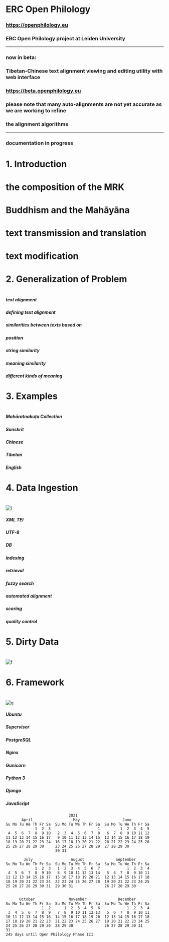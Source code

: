# ERC Open Philology

### https://openphilology.eu
### ERC Open Philology project at Leiden University

***

### now in beta:
### Tibetan-Chinese text alignment viewing and editing utility with web interface
### https://beta.openphilology.eu

### please note that many auto-alignments are not yet accurate as we are working to refine
### the alignment algorithms

***

### documentation in progress

#
# 1. Introduction
#

# the composition of the MRK

# Buddhism and the Mahāyāna

# text transmission and translation

# text modification

#
# 2. Generalization of Problem
#
##### text alignment

##### defining text alignment

##### similarities between texts based on
##### position
##### string similarity
##### meaning similarity
##### different kinds of meaning

#
# 3. Examples
#
##### Mahāratnakuṭa Collection
##### Sanskrit
##### Chinese
##### Tibetan
##### English

# 4. Data Ingestion
#
![i](https://openphilology.eu/media/pages/news/524279882-1558970201/newsdatech2019.05.png)

##### XML TEI
##### UTF-8
##### DB
##### indexing
##### retrieval
##### fuzzy search
##### automated alignment
##### scoring
##### quality control

#
# 5. Dirty Data
#
![f](https://openphilology.eu/media/pages/news/2225901429-1553523766/newsdadh2018.png)

#
# 6. Framework
#
![g](https://openphilology.eu/media/pages/news/1898924401-1555331596/newsaas2019.03.23o.png)

##### Ubuntu
##### Supervisor
##### PostgreSQL
##### Nginx
##### Gunicorn
##### Python 3
##### Django
##### JavaScript

````
                            2021
       April                  May                   June          
Su Mo Tu We Th Fr Sa  Su Mo Tu We Th Fr Sa  Su Mo Tu We Th Fr Sa  
             1  2  3                     1         1  2  3  4  5  
 4  5  6  7  8  9 10   2  3  4  5  6  7  8   6  7  8  9 10 11 12  
11 12 13 14 15 16 17   9 10 11 12 13 14 15  13 14 15 16 17 18 19  
18 19 20 21 22 23 24  16 17 18 19 20 21 22  20 21 22 23 24 25 26  
25 26 27 28 29 30     23 24 25 26 27 28 29  27 28 29 30           
                      30 31                                       

        July                 August              September        
Su Mo Tu We Th Fr Sa  Su Mo Tu We Th Fr Sa  Su Mo Tu We Th Fr Sa  
             1  2  3   1  2  3  4  5  6  7            1  2  3  4  
 4  5  6  7  8  9 10   8  9 10 11 12 13 14   5  6  7  8  9 10 11  
11 12 13 14 15 16 17  15 16 17 18 19 20 21  12 13 14 15 16 17 18  
18 19 20 21 22 23 24  22 23 24 25 26 27 28  19 20 21 22 23 24 25  
25 26 27 28 29 30 31  29 30 31              26 27 28 29 30        
                                                                  

      October               November              December        
Su Mo Tu We Th Fr Sa  Su Mo Tu We Th Fr Sa  Su Mo Tu We Th Fr Sa  
                1  2      1  2  3  4  5  6            1  2  3  4  
 3  4  5  6  7  8  9   7  8  9 10 11 12 13   5  6  7  8  9 10 11  
10 11 12 13 14 15 16  14 15 16 17 18 19 20  12 13 14 15 16 17 18  
17 18 19 20 21 22 23  21 22 23 24 25 26 27  19 20 21 22 23 24 25  
24 25 26 27 28 29 30  28 29 30              26 27 28 29 30 31     
31                                                                
245 days until Open Philology Phase III